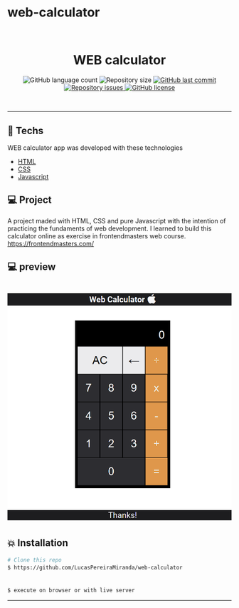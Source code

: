 # web-calculator

<h1 align="center">
  <br/>
  WEB calculator
</h1>

<p align="center">
  <img alt="GitHub language count" src="https://img.shields.io/github/languages/count/LucasPereiraMiranda/web-calculator">

  <img alt="Repository size" src="https://img.shields.io/github/repo-size/LucasPereiraMiranda/web-calculator">
  
  <a href="https://github.com/LucasPereiraMiranda/web-calculator/commits/master">
    <img alt="GitHub last commit" src="https://img.shields.io/github/last-commit/LucasPereiraMiranda/web-calculator">
  </a>

  <a href="https://github.com/LucasPereiraMiranda/web-calculator/issues">
    <img alt="Repository issues" src="https://img.shields.io/github/issues/LucasPereiraMiranda/web-calculator">
  </a>

  <a href="https://github.com/LucasPereiraMiranda/web-calculator/issues">
    <img alt="GitHub license" src="https://img.shields.io/github/license/LucasPereiraMiranda/web-calculator">
  </a>
</p>

<br>

---

## 🚀 Techs

WEB calculator app was developed with these technologies

- [HTML](https://developer.mozilla.org/en-US/docs/Web/HTML)
- [CSS](https://developer.mozilla.org/en-US/docs/Web/CSS)
- [Javascript](https://developer.mozilla.org/en-US/docs/Web/JavaScript)

## 💻 Project

A project maded with HTML, CSS and pure Javascript with the intention of practicing the fundaments of web development.
I learned to build this calculator online as exercise in frontendmasters web course.
https://frontendmasters.com/

## 💻 preview

<h1 align="center">
    <img alt="WEB calculator Front-end" title="#web-calculator" src=".github/web-calculator.png" />
</h1>

## :boom: Installation

```bash
# Clone this repo
$ https://github.com/LucasPereiraMiranda/web-calculator


$ execute on browser or with live server

```

---
